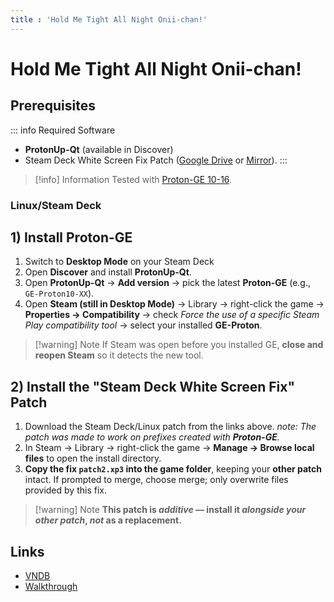 ```yaml
---
title : 'Hold Me Tight All Night Onii-chan!'
---
```


# Hold Me Tight All Night Onii-chan!

## Prerequisites

::: info Required Software
- **ProtonUp-Qt** (available in Discover) 
- Steam Deck White Screen Fix Patch ([Google Drive](https://drive.google.com/file/d/1fWCuw7ao3ayWnmXR8jfccOpPLtRR7BxS/view?usp=sharing) or [Mirror](https://pixeldrain.com/u/JhvtHrwj)).
:::

> [!info] Information
> Tested with [Proton-GE 10-16](../linux/adding-wine-versions).

### Linux/Steam Deck

## 1) Install Proton-GE
1. Switch to **Desktop Mode** on your Steam Deck
2. Open **Discover** and install **ProtonUp-Qt**.
3. Open **ProtonUp-Qt** → **Add version** → pick the latest **Proton-GE** (e.g., `GE-Proton10-XX`).
4. Open **Steam (still in Desktop Mode)** → Library → right-click the game → **Properties → Compatibility** → check *Force the use of a specific Steam Play compatibility tool* → select your installed **GE-Proton**.
> [!warning] Note
> If Steam was open before you installed GE, **close and reopen Steam** so it detects the new tool.

## 2) Install the "Steam Deck White Screen Fix" Patch
1. Download the Steam Deck/Linux patch from the links above.
*note: The patch was made to work on prefixes created with **Proton-GE**.*
2. In Steam → Library → right-click the game → **Manage → Browse local files** to open the install directory.
3. **Copy the fix `patch2.xp3` into the game folder**, keeping your **other patch** intact. If prompted to merge, choose merge; only overwrite files provided by this fix.
> [!warning] Note
> **This patch is _additive_ — install it _alongside your other patch_, _not_ as a replacement.**

## Links

* [VNDB](https://vndb.org/v22345)
* [Walkthrough](https://www.nookgaming.com/hold-me-tight-all-night-onii-chan-walkthrough-guide/)